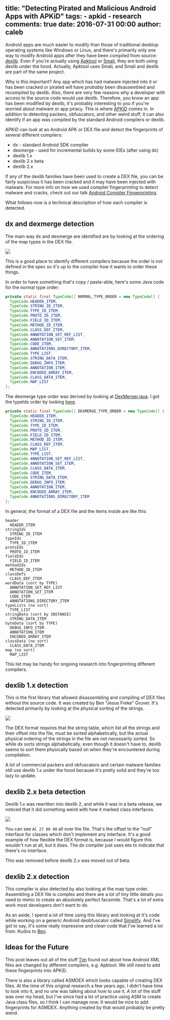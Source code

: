 title: "Detecting Pirated and Malicious Android Apps with APKiD"
tags:
	- apkid
	- research
comments: true
date: 2016-07-31 00:00
author: caleb
---

Android apps are much easier to modify than those of traditional desktop operating systems like Windows or Linux, and there's primarily only _one_ way to modify Android apps after they have been compiled from source: [dexlib](https://mvnrepository.com/artifact/org.smali/dexlib2). Even if you're actually using [Apktool](https://ibotpeaches.github.io/Apktool/) or [Smali](https://github.com/JesusFreke/smali), they are both using dexlib under the hood. Actually, Apktool uses Smali, and Smali and dexlib are part of the same project.

Why is this important? Any app which has had malware injected into it or has been cracked or pirated will have *probably* been disassembled and recompiled by dexlib. Also, there are very few reasons why a developer with access to the source code would use dexlib. Therefore, you know an app has been modified by dexlib, it's probably interesting to you if you're worried about malware or app piracy. This is where [APKiD](https://github.com/rednaga/APKiD) comes in. In addition to detecting packers, obfuscators, and other weird stuff, it can also identify if an app was compiled by the standard Android compilers or dexlib.
<!-- more -->

APKiD can look at an Android APK or DEX file and detect the fingerprints of several different compilers:

* dx - standard Android SDK compiler
* dexmerge - used for incremental builds by some IDEs (after using dx)
* dexlib 1.x
* dexlib 2.x beta
* dexlib 2.x

If any of the dexlib families have been used to create a DEX file, you can be fairly suspicious it has been cracked and it may have been injected with malware. For more info on how we used compiler fingerprinting to detect malware and cracks, check out our talk [Android Compiler Fingerprinting](/2016/07/30/2016-07-30_apkid_and_android_compiler_fingerprinting/).

What follows now is a technical description of how each compiler is detected.

## dx and dexmerge detection

The main way dx and dexmerge are identified are by looking at the ordering of the map types in the DEX file.

![](/images/detecting_pirated_and_malicious_android_apps_with_apkid/abnormal_type_order.png)

This is a good place to identify different compilers because the order is not defined in the spec so it's up to the compiler how it wants to order these things.

In order to have something that's copy / paste-able, here's some Java code for the normal type order:

```java
private static final TypeCode[] NORMAL_TYPE_ORDER = new TypeCode[] {
  TypeCode.HEADER_ITEM,
  TypeCode.STRING_ID_ITEM,
  TypeCode.TYPE_ID_ITEM,
  TypeCode.PROTO_ID_ITEM,
  TypeCode.FIELD_ID_ITEM,
  TypeCode.METHOD_ID_ITEM,
  TypeCode.CLASS_DEF_ITEM,
  TypeCode.ANNOTATION_SET_REF_LIST,
  TypeCode.ANNOTATION_SET_ITEM,
  TypeCode.CODE_ITEM,
  TypeCode.ANNOTATIONS_DIRECTORY_ITEM,
  TypeCode.TYPE_LIST,
  TypeCode.STRING_DATA_ITEM,
  TypeCode.DEBUG_INFO_ITEM,
  TypeCode.ANNOTATION_ITEM,
  TypeCode.ENCODED_ARRAY_ITEM,
  TypeCode.CLASS_DATA_ITEM,
  TypeCode.MAP_LIST
};
```

The dexmerge type order was derived by looking at [DexMerger.java](http://osxr.org/android/source/dalvik/dx/src/com/android/dx/merge/DexMerger.java#0111). I got the typeIds order by looking [here](http://osxr.org/android/source/dalvik/dx/src/com/android/dx/merge/DexMerger.java#0904).

```java
private static final TypeCode[] DEXMERGE_TYPE_ORDER = new TypeCode[] {
  TypeCode.HEADER_ITEM,
  TypeCode.STRING_ID_ITEM,
  TypeCode.TYPE_ID_ITEM,
  TypeCode.PROTO_ID_ITEM,
  TypeCode.FIELD_ID_ITEM,
  TypeCode.METHOD_ID_ITEM,
  TypeCode.CLASS_DEF_ITEM,
  TypeCode.MAP_LIST,
  TypeCode.TYPE_LIST,
  TypeCode.ANNOTATION_SET_REF_LIST,
  TypeCode.ANNOTATION_SET_ITEM,
  TypeCode.CLASS_DATA_ITEM,
  TypeCode.CODE_ITEM,
  TypeCode.STRING_DATA_ITEM,
  TypeCode.DEBUG_INFO_ITEM,
  TypeCode.ANNOTATION_ITEM,
  TypeCode.ENCODED_ARRAY_ITEM,
  TypeCode.ANNOTATIONS_DIRECTORY_ITEM
};
```

In general, the format of a DEX file and the items inside are like this:

```plain
header
  HEADER_ITEM
stringIds
  STRING_ID_ITEM
typeIds
  TYPE_ID_ITEM
protoIds
  PROTO_ID_ITEM
fieldIds
  FIELD_ID_ITEM
methodIds
  METHOD_ID_ITEM
classDefs
  CLASS_DEF_ITEM
wordData (sort by TYPE)
  ANNOTATION_SET_REF_LIST
  ANNOTATION_SET_ITEM
  CODE_ITEM
  ANNOTATIONS_DIRECTORY_ITEM
typeLists (no sort)
  TYPE_LIST
stringData (sort by INSTANCE)
  STRING_DATA_ITEM
byteData (sort by TYPE)
  DEBUG_INFO_ITEM
  ANNOTATION_ITEM
  ENCODED_ARRAY_ITEM
classData (no sort)
  CLASS_DATA_ITEM
map (no sort)
  MAP_LIST
```

This list may be handy for ongoing research into fingerprinting different compilers.

## dexlib 1.x detection

This is the first library that allowed disassembling and compiling of DEX files without the source code. It was created by Ben "Jesus Freke" Gruver. It's detected primarily by looking at the physical sorting of the strings.

![](/images/detecting_pirated_and_malicious_android_apps_with_apkid/abnormal_string_sort.png)

The DEX format requires that the string table, which list all the strings and their offset into the file, must be sorted alphabetically, but the actual physical ordering of the strings in the file are not necessarily sorted. So while dx sorts strings alphabetically, even though it doesn't have to, dexlib seems to sort them physically based on when they're encountered during compilation.

A lot of commercial packers and obfuscators and certain malware families still use dexlib 1.x under the hood because it's pretty solid and they're too lazy to update.

## dexlib 2.x beta detection

Dexlib 1.x was rewritten into dexlib 2, and while it was in a beta release, we noticed that it did something weird with how it marked class interfaces.

![](/images/detecting_pirated_and_malicious_android_apps_with_apkid/abnormal_class_interfaces.png)

You can see `AC 27 00 00` all over the file. That's the offset to the "null" interface for classes which don't implement any interface. It's a good example of how flexible the DEX format is, because I would figure this wouldn't run at all, but it does. The dx compiler just uses `00`s to indicate that there's no interface.

This was removed before dexlib 2.x was moved out of beta.

## dexlib 2.x detection

This compiler is also detected by also looking at the map type order. Assembling a DEX file is complex and there are a lot of tiny little details you need to mimic to create an absolutely perfect facsimile. That's a lot of extra work most developers don't want to do.

As an aside, I spend a lot of time using this library and looking at it's code while working on a generic Android deobfuscator called [Simplify](https://travis-ci.org/CalebFenton/simplify). And I've got to say, it's some really impressive and _clean_ code that I've learned a lot from. Kudos to [Ben](https://github.com/JesusFreke).


## Ideas for the Future

This post leaves out all of the stuff [Tim](https://github.com/strazzere) found out about how Android XML files are changed by different compilers, e.g. Apktool. We still need to add these fingerprints into APKiD.

There is also a library called ASMDEX which looks capable of creating DEX files. At the time of this original research a few years ago, I didn't have time to look into it, and no one was talking about how to use it. A lot of the stuff was over my head, but I've since had a lot of practice using ASM to create Java class files, so I think I can manage now. It would be nice to add fingerprints for ASMDEX. Anything created by that would probably be pretty weird.